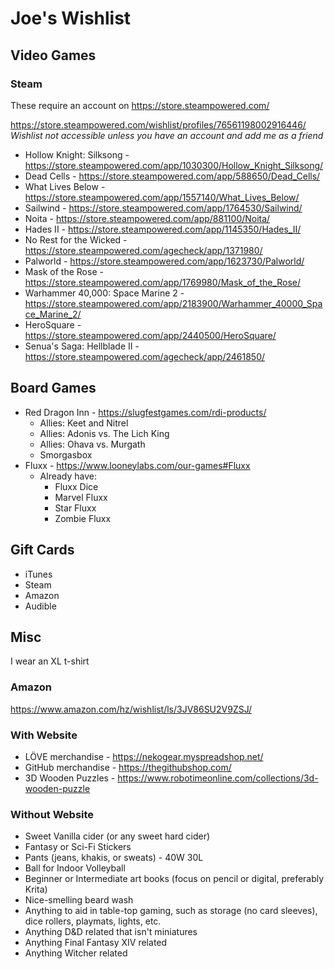 # Joe's Wishlist

## Video Games

### Steam
These require an account on https://store.steampowered.com/

https://store.steampowered.com/wishlist/profiles/76561198002916446/  
*Wishlist not accessible unless you have an account and add me as a friend*

- Hollow Knight: Silksong - https://store.steampowered.com/app/1030300/Hollow_Knight_Silksong/
- Dead Cells - https://store.steampowered.com/app/588650/Dead_Cells/
- What Lives Below - https://store.steampowered.com/app/1557140/What_Lives_Below/
- Sailwind - https://store.steampowered.com/app/1764530/Sailwind/
- Noita - https://store.steampowered.com/app/881100/Noita/
- Hades II - https://store.steampowered.com/app/1145350/Hades_II/
- No Rest for the Wicked - https://store.steampowered.com/agecheck/app/1371980/
- Palworld - https://store.steampowered.com/app/1623730/Palworld/
- Mask of the Rose - https://store.steampowered.com/app/1769980/Mask_of_the_Rose/
- Warhammer 40,000: Space Marine 2 - https://store.steampowered.com/app/2183900/Warhammer_40000_Space_Marine_2/
- HeroSquare - https://store.steampowered.com/app/2440500/HeroSquare/
- Senua's Saga: Hellblade II - https://store.steampowered.com/agecheck/app/2461850/

## Board Games
- Red Dragon Inn - https://slugfestgames.com/rdi-products/
  - Allies: Keet and Nitrel
  - Allies: Adonis vs. The Lich King
  - Allies: Ohava vs. Murgath
  - Smorgasbox
- Fluxx - https://www.looneylabs.com/our-games#Fluxx
  - Already have:
    - Fluxx Dice
    - Marvel Fluxx
    - Star Fluxx
    - Zombie Fluxx

## Gift Cards
- iTunes
- Steam
- Amazon
- Audible

## Misc
I wear an XL t-shirt

### Amazon
https://www.amazon.com/hz/wishlist/ls/3JV86SU2V9ZSJ/

### With Website
- LÖVE merchandise - https://nekogear.myspreadshop.net/
- GitHub merchandise - https://thegithubshop.com/
- 3D Wooden Puzzles - https://www.robotimeonline.com/collections/3d-wooden-puzzle

### Without Website
- Sweet Vanilla cider (or any sweet hard cider)
- Fantasy or Sci-Fi Stickers
- Pants (jeans, khakis, or sweats) - 40W 30L
- Ball for Indoor Volleyball
- Beginner or Intermediate art books (focus on pencil or digital, preferably Krita)
- Nice-smelling beard wash
- Anything to aid in table-top gaming, such as storage (no card sleeves), dice rollers, playmats, lights, etc.
- Anything D&D related that isn't miniatures
- Anything Final Fantasy XIV related
- Anything Witcher related
